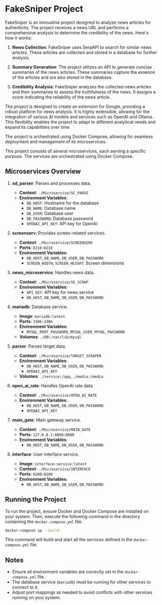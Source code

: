 # FakeSniper Project

FakeSniper is an innovative project designed to analyze news articles for authenticity. The project receives a news URL and performs a comprehensive analysis to determine the credibility of the news. Here's how it works:

1. **News Collection**: FakeSniper uses SerpAPI to search for similar news articles. These articles are collected and stored in a database for further analysis.

2. **Summary Generation**: The project utilizes an API to generate concise summaries of the news articles. These summaries capture the essence of the articles and are also stored in the database.

3. **Credibility Analysis**: FakeSniper analyzes the collected news articles and their summaries to assess the truthfulness of the news. It assigns a score indicating the reliability of the news article.

The project is designed to create an extension for Google, providing a robust platform for news analysis. It is highly extensible, allowing for the integration of various AI models and services such as OpenAI and Ollama. This flexibility enables the project to adapt to different analytical needs and expand its capabilities over time.

The project is orchestrated using Docker Compose, allowing for seamless deployment and management of its microservices.


This project consists of several microservices, each serving a specific purpose. The services are orchestrated using Docker Compose.

## Microservices Overview

1. **sd_parser**: Parses and processes data.
   - **Context**: `./Microservice/SC_PARSE`
   - **Environment Variables**:
     - `DB_HOST`: Hostname for the database
     - `DB_NAME`: Database name
     - `DB_USER`: Database user
     - `DB_PASSWORD`: Database password
     - `OPENAI_API_KEY`: API key for OpenAI

2. **screenserv**: Provides screen-related services.
   - **Context**: `./Microservice/SCREENSERV`
   - **Ports**: `8210:8210`
   - **Environment Variables**:
     - `DB_HOST`, `DB_NAME`, `DB_USER`, `DB_PASSWORD`
     - `SCREEN_WIDTH`, `SCREEN_HEIGHT`: Screen dimensions

3. **news_microservice**: Handles news data.
   - **Context**: `./Microservice/SE_SCRAP`
   - **Environment Variables**:
     - `API_KEY`: API key for news service
     - `DB_HOST`, `DB_NAME`, `DB_USER`, `DB_PASSWORD`

4. **mariadb**: Database service.
   - **Image**: `mariadb:latest`
   - **Ports**: `3306:3306`
   - **Environment Variables**:
     - `MYSQL_ROOT_PASSWORD`, `MYSQL_USER`, `MYSQL_PASSWORD`
   - **Volumes**: `./DB:/var/lib/mysql`

5. **parser**: Parses target data.
   - **Context**: `./Microservice/TARGET_SCRAPER`
   - **Environment Variables**:
     - `DB_HOST`, `DB_NAME`, `DB_USER`, `DB_PASSWORD`
     - `OPENAI_API_KEY`
   - **Volumes**: `./service:/app`, `./media:/media`

6. **open_ai_rate**: Handles OpenAI rate data.
   - **Context**: `./Microservice/OPEN_AI_RATE`
   - **Environment Variables**:
     - `DB_HOST`, `DB_NAME`, `DB_USER`, `DB_PASSWORD`
     - `OPENAI_API_KEY`

7. **main_gate**: Main gateway service.
   - **Context**: `./Microservice/MAIN_GATE`
   - **Ports**: `127.0.0.1:8080:8080`
   - **Environment Variables**:
     - `DB_HOST`, `DB_NAME`, `DB_USER`, `DB_PASSWORD`

8. **interface**: User interface service.
   - **Image**: `interface-service:latest`
   - **Context**: `./Microservice/INTERFACE`
   - **Ports**: `8200:8200`
   - **Environment Variables**:
     - `DB_HOST`, `DB_NAME`, `DB_USER`, `DB_PASSWORD`

## Running the Project

To run the project, ensure Docker and Docker Compose are installed on your system. Then, execute the following command in the directory containing the `docker-compose.yml` file:

```bash
docker-compose up --build
```

This command will build and start all the services defined in the `docker-compose.yml` file.

## Notes

- Ensure all environment variables are correctly set in the `docker-compose.yml` file.
- The database service (`mariadb`) must be running for other services to connect to it.
- Adjust port mappings as needed to avoid conflicts with other services running on your system.

